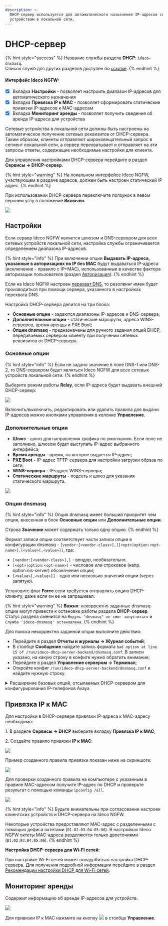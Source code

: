 ```yaml
---
description: >-
  DHCP-сервер используется для автоматического назначения IP-адресов сетевым
  устройствам в локальной сети.
---
```


# DHCP-сервер

{% hint style="success" %}
Название службы раздела **DHCP**: `ideco-dnsmasq`. \
Список служб для других разделов доступен по [ссылке](../server-management/terminal.md).
{% endhint %}

#### Интерфейс Ideco NGFW:

* [x] Вкладка **Настройки** - позволяет настроить диапазон IP-адресов для автоматического назначения
* [x] Вкладка **Привязка IP к MAC** - позволяет сформировать статические привязки IP-адресов к MAC-адресам
* [x] Вкладка **Мониторинг аренды** - позволяет получить сведения об аренде IP-адреса для устройства

Сетевые устройства в локальной сети должны быть настроены на автоматическое получение сетевых реквизитов от DHCP-сервера. Таким образом, клиенты отправляют широковещательный запрос в сегмент локальной сети, а сервер перехватывает и отправляет на эти запросы ответы, содержащие необходимые настройки для клиента.

Для управления настройками DHCP-сервера перейдите в раздел **Сервисы -> DHCP-сервер**.

{% hint style="warning" %}
На локальном интерфейсе Ideco NGFW, участвующем в раздаче адресов, должен быть настроен статический IP адрес.
{% endhint %}

При использовании DHCP-сервера переключите ползунок в левом верхнем углу в положение **Включен**.

![](../../.gitbook/assets/dhcp.gif)
## Настройки

Если сервер Ideco NGFW является шлюзом и DNS-сервером для всех сетевых устройств локальной сети, настройка службы ограничивается определением диапазона IP-адресов. 

{% hint style="info" %}
При включении опции **Выдавать IP-адреса, указанные в авторизациях по IP без MAC** будут выдаваться IP-адреса (исключение - правило с IP+MAC), использованные в качестве фактора авторизации пользователя (раздел [Авторизация](../users/authorization/README.md)).
{% endhint %}

Если на Ideco NGFW настроен [перехват DNS](dns/#perekhvat-dns-zaprosov), то резолвинг имен будет производиться при помощи сервера, указанного в настройках перехвата DNS.

Настройка DHCP-сервера делится на три блока:

* **Основные опции** - задаются диапазоны IP-адресов и DNS-сервера;
* **Дополнительные опции** - статические маршруты, адреса WINS-серверов, время аренды и PXE Boot;
* **Опции dnsmasq** - предназначены для ручного задания опций DHCP, передаваемых сервером клиенту при получении сетевых реквизитов от DHCP-сервера.

### Основные опции

{% hint style="info" %}
Если не задано значение в поле DNS-1 или DNS-2, то DNS-сервером будет являться Ideco NGFW для всех сетевых устройств локальной сети. 
{% endhint %}

Выберите режим работы **Relay**, если IP-адреса будет выдавать внешний DHCP-сервер:

![](../../.gitbook/assets/dhcp6.png)

Включить/выключить, редактировать или удалить правила для выдачи IP-адресов можно кнопками управления в колонке **Управление**.

### Дополнительные опции

* **Шлюз** - шлюз для направления трафика по умолчанию. Если поле не заполнено, шлюзом будет выступать IP-адрес выбранного интерфейса;
* **Время аренды** - время, на которое выдается IP-адрес;
* **PXE Boot** - IP-адрес TFTP-сервера для настройки загрузки образа по сети;
* **WINS-сервера** - IP-адрес WINS-сервера;
* **Статические маршруты** -  подсеть и шлюз для указания статического маршрута.

![](../../.gitbook/assets/dhcp.png)

### Опции dnsmasq

{% hint style="info" %}
Опция dnsmasq имеет больший приоритет чем опция, внесенная в блок **Основные опции** или **Дополнительные опции**.

Строка **Значение** может содержать только одну опцию.
{% endhint %}

Формат записи опции соответствует части записи опции в конфигурации dnsmasq - `[vendor:[<vendor-class>],][<opt>|option:<opt-name>],[<value>[,<value>]]`, где:
* `[vendor:[<vendor-class>],]` - вендор, необязательно. 
* `[<opt>|option:<opt-name>]` - числовое или строковое (напр. option:nis-server) обозначение опции;
* `[<value>[,<value>]]` - одно или несколько значений опции (через запятую).

Установите флаг **Force** если требуется отправлять опцию DHCP-клиенту, даже если он ее не запрашивал.

{% hint style="warning" %}
**Важно**: некорректно заданные dnsmasq-опции могут привести к остановке работы раздела **DHCP-сервер**. Статус раздела сменится на `Модуль "dnsmasq" не смог запуститься` и 
`Служба 'ideco-dnsmasq' остановлена`. 
{% endhint %}

Для поиска некорректно заданной опции выполните действия:
* Перейдите в раздел **Отчеты и журналы -> Журнал событий**;
* В столбце **Сообщение** найдите запись формата `bad option at line 15 of /run/ideco-dhcp-server-backend/dnsmasq.conf`. В записи указано, на какую строку в конфиге нужно обратить внимание;
* Перейдите в раздел **Управление сервером -> Терминал**;
* Откройте конфиг `/run/ideco-dhcp-server-backend/dnsmasq.conf` и найдите нужную строку.

<details>

<summary>Расширение базовых опций, отсылаемых DHCP-сервером для конфигурирования IP-телефонов Avaya</summary>

Для IP-телефонов Avaya может потребоваться передать оборудованию опции 176 и 242. Для ознакомления со списком опций для конкретной модели обратитесь к [документации нужной модели Avaya](https://support.avaya.com/support/en/public).

1\. Перейдите к созданию настройки DHCP-сервера (**Сервисы -> DHCP-сервер -> Настройки -> Добавить**).

2\. Заполните **Основные** и **Дополнительные** опции.

3\. Нажмите **Добавить опцию** и заполните 176 опцию. Она используется для указания голосового сервера:

```
176,"MCIPADD=1.2.3.4,MCPORT=1719"
```

4\. После добавления 176 опции добавьте 242. Она используется для серверов передачи данных:

```
242,"MCIPADD=1.1.1.2,MCPORT=1719"
```

После сохранения настроек IP-телефония Avaya будет получать от DHCP-сервера расширенный список опций.

</details>

## Привязка IP к MAC

Для настройки в DHCP-сервере привязки IP-адреса к MAC-адресу необходимо:

1\. В разделе **Сервисы -> DHCP** выберите вкладку **Привязка IP к MAC**;

2\. Создайте правило привязки **IP к MAC**:

![](../../.gitbook/assets/dhcp2.png)

Пример созданного правила привязки показан ниже на скриншоте:

![](../../.gitbook/assets/dhcp3.png)

Для проверки созданного правила на компьютере с указанным в правиле MAC-адресом получите IP-адрес по DHCP и проверьте результат с помощью команды `ipconfig /all`.

![](../../.gitbook/assets/dhcp4.png)

{% hint style="info" %}
Будьте внимательны при согласовании настроек клиентских устройств и DHCP-сервера на Ideco NGFW.

Некоторые устройства предоставляют MAC-адрес с разделенными с помощью дефиса октетами (`01-02-03-04-05-06`). В настройках Ideco NGFW октеты MAC-адреса разделяются только двоеточиями (`01:02:03:04:05:06`). 
{% endhint %}

**Настройка DHCP-сервера для Wi-Fi сетей:**

При настройке Wi-Fi сетей может понадобиться настройка DHCP-сервера. Для получения подробной информации перейдите в раздел [Рекомендации настройки DHCP для Wi-Fi сетей](../users/wifi-network.md).

## Мониторинг аренды

Содержит информацию об аренде IP-адресов для устройств.

![](../../.gitbook/assets/dhcp5.png)

Для привязки IP к MAC нажмите на кнопку ![](../../.gitbook/assets/icon-tie.png) в столбце **Управление**.